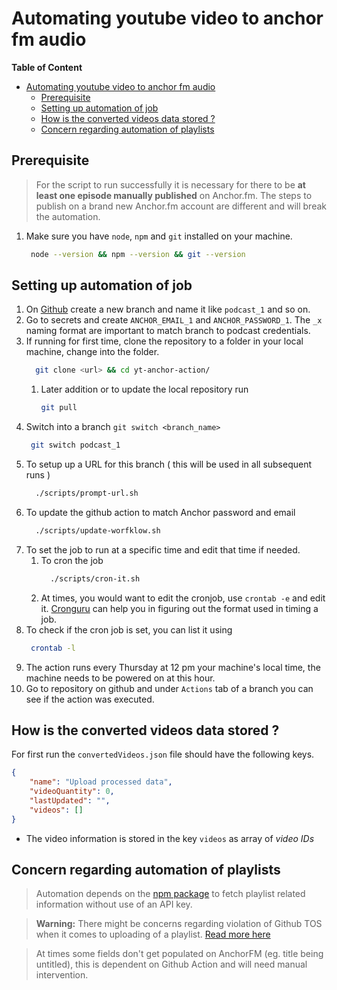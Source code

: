 # Automating youtube video to anchor fm audio

**Table of Content**
- [Automating youtube video to anchor fm audio](#automating-youtube-video-to-anchor-fm-audio)
  - [Prerequisite](#prerequisite)
  - [Setting up automation of job](#setting-up-automation-of-job)
  - [How is the converted videos data stored ?](#how-is-the-converted-videos-data-stored-)
  - [Concern regarding automation of playlists](#concern-regarding-automation-of-playlists)

## Prerequisite 

> For the script to run successfully it is necessary for there to be **at least one episode manually published** on Anchor.fm. The steps to publish on a brand new Anchor.fm account are different and will break the automation.

1. Make sure you have `node`, `npm` and `git` installed on your machine.

   ```bash
    node --version && npm --version && git --version
   ```
## Setting up automation of job

1. On [Github](github.com) create a new branch and name it like `podcast_1` and so on. 
2. Go to secrets and create `ANCHOR_EMAIL_1` and `ANCHOR_PASSWORD_1`. The `_x` naming format are important to match branch to podcast credentials.
3. If running for first time, clone the repository to a folder in your local machine, change into the folder.
    ```bash
      git clone <url> && cd yt-anchor-action/
    ```
     1. Later addition or to update the local repository run
        ```bash
        git pull
        ```
4. Switch into a branch `git switch <branch_name>` 
    ```bash
     git switch podcast_1
    ``` 
5. To setup up a URL for this branch ( this will be used in all subsequent runs )
    ```bash
      ./scripts/prompt-url.sh
    ```
6. To update the github action to match Anchor password and email
    ```bash
      ./scripts/update-worfklow.sh
    ```
7.  To set the job to run at a specific time and edit that time if needed.
    1.  To cron the job 
        ```bash
          ./scripts/cron-it.sh
        ``` 
    2.  At times, you would want to edit the cronjob, use `crontab -e` and edit it. [Cronguru](https://crontab.guru/) can help you in figuring out the format used in timing a job.
8. To check if the cron job is set, you can list it using
   ```bash
    crontab -l
   ```
9. The action runs every Thursday at 12 pm your machine's local time, the machine needs to be powered on at this hour.
10. Go to repository on github and under `Actions` tab of a branch you can see if the action was executed.

## How is the converted videos data stored ?

For first run the `convertedVideos.json` file should have the following keys. 

```json
{
    "name": "Upload processed data",
    "videoQuantity": 0,
    "lastUpdated": "",
    "videos": []
}
```

- The video information is stored in the key `videos` as array of _video IDs_

## Concern regarding automation of playlists

> Automation depends on the [npm package](https://www.npmjs.com/package/@fabricio-191/youtube) to fetch playlist related information without use of an API key.

> **Warning:** There might be concerns regarding violation of Github TOS when it comes to uploading of a playlist. [Read more here](https://github.com/Schrodinger-Hat/youtube-to-anchorfm#how-to-upload-a-youtube-playlist-to-anchorfm-using-this-script)

> At times some fields don't get populated on AnchorFM (eg. title being untitled), this is dependent on Github Action and will need manual intervention.

<!-- ### Processing a playlist

> Using an example [playlist](https://www.youtube.com/watch?v=ABbDB6xri8o&list=PLrAXtmErZgOcl7mvyfkQTHFnOGZxWtN55)

- To process all of them do as recommened [here](https://github.com/Schrodinger-Hat/youtube-to-anchorfm#how-to-upload-a-youtube-playlist-to-anchorfm-using-this-script) 

Push Issue
https://github.com/community/community/discussions/37103
-->
